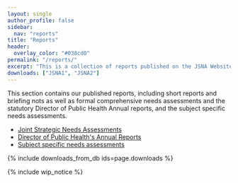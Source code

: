 ```yaml
---
layout: single
author_profile: false
sidebar:
  nav: "reports"
title: "Reports"
header:
  overlay_color: "#038cd0"
permalink: "/reports/"
excerpt: "This is a collection of reports published on the JSNA Website."
downloads: ["JSNA1", "JSNA2"]
---
```

This section contains our published reports, including short reports and briefing nots as well as formal comprehensive needs assessments and the statutory Director of Public Health Annual reports, and the subject specific needs assessments.

* [Joint Strategic Needs Assessments](/reports/jsna-reports/ "JSNA Reports")
* [Director of Public Health's Annual Reports](/reports/director-public-health-annual-report/ "Director of Public Health Annual Reports")
* [Subject specific needs assessments](/reports/subject-specific-needs-assessments/ "Subject Specific Needs Assesments, Briefing Notes etc")

{% include downloads_from_db ids=page.downloads %}

{% include wip_notice %}